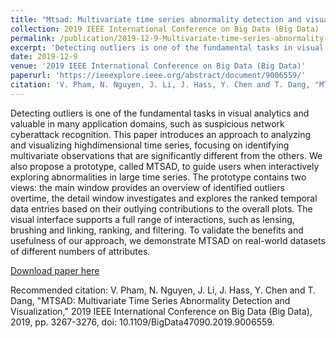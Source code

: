 ```yaml
---
title: "Mtsad: Multivariate time series abnormality detection and visualization"
collection: 2019 IEEE International Conference on Big Data (Big Data)
permalink: /publication/2019-12-9-Multivariate-time-series-abnormality-detection-and-visualization
excerpt: 'Detecting outliers is one of the fundamental tasks in visual analytics and valuable in many application domains, such as suspicious network cyberattack recognition. This paper introduces an approach to analyzing and visualizing highdimensional time series, focusing on identifying multivariate observations that are significantly different from the others. We also propose a prototype, called MTSAD, to guide users when interactively exploring abnormalities in large time series. The prototype contains two views: the main window provides an overview of identified outliers overtime, the detail window investigates and explores the ranked temporal data entries based on their outlying contributions to the overall plots. The visual interface supports a full range of interactions, such as lensing, brushing and linking, ranking, and filtering. To validate the benefits and usefulness of our approach, we demonstrate MTSAD on real-world datasets of different numbers of attributes.'
date: 2019-12-9
venue: '2019 IEEE International Conference on Big Data (Big Data)'
paperurl: 'https://ieeexplore.ieee.org/abstract/document/9006559/'
citation: 'V. Pham, N. Nguyen, J. Li, J. Hass, Y. Chen and T. Dang, "MTSAD: Multivariate Time Series Abnormality Detection and Visualization," 2019 IEEE International Conference on Big Data (Big Data), 2019, pp. 3267-3276, doi: 10.1109/BigData47090.2019.9006559.'
---
```

Detecting outliers is one of the fundamental tasks in visual analytics and valuable in many application domains, such as suspicious network cyberattack recognition. This paper introduces an approach to analyzing and visualizing highdimensional time series, focusing on identifying multivariate observations that are significantly different from the others. We also propose a prototype, called MTSAD, to guide users when interactively exploring abnormalities in large time series. The prototype contains two views: the main window provides an overview of identified outliers overtime, the detail window investigates and explores the ranked temporal data entries based on their outlying contributions to the overall plots. The visual interface supports a full range of interactions, such as lensing, brushing and linking, ranking, and filtering. To validate the benefits and usefulness of our approach, we demonstrate MTSAD on real-world datasets of different numbers of attributes.

[Download paper here](https://artlands.github.io/files/MTSAD.pdf)

Recommended citation: V. Pham, N. Nguyen, J. Li, J. Hass, Y. Chen and T. Dang, "MTSAD: Multivariate Time Series Abnormality Detection and Visualization," 2019 IEEE International Conference on Big Data (Big Data), 2019, pp. 3267-3276, doi: 10.1109/BigData47090.2019.9006559.